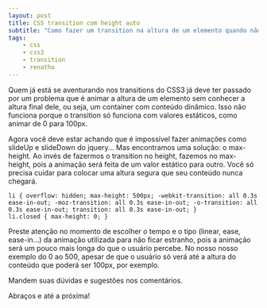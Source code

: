 ```yaml
---
layout: post
title: CSS transition com height auto
subtitle: "Como fazer um transition na altura de um elemento quando não conhecemos a altura dele"
tags:
    - css
    - css3
    - transition
    - renatho
---
```


Quem já está se aventurando nos transitions do CSS3 já deve ter passado por um problema que é animar a altura de um elemento sem conhecer a altura final dele, ou seja, um container com conteúdo dinâmico. Isso não funciona porque o transition só funciona com valores estáticos, como animar de 0 para 100px.

Agora você deve estar achando que é impossível fazer animações como slideUp e slideDown do jquery... Mas encontramos uma solução: o max-height. Ao invés de fazermos o transition no height, fazemos no max-height, pois a animação será feita de um valor estático para outro. Você só precisa cuidar para colocar uma altura segura que seu conteúdo nunca chegará.

	li { overflow: hidden; max-height: 500px; -webkit-transition: all 0.3s ease-in-out; -moz-transition: all 0.3s ease-in-out; -o-transition: all 0.3s ease-in-out; transition: all 0.3s ease-in-out; }
	li.closed { max-height: 0; }

Preste atenção no momento de escolher o tempo e o tipo (linear, ease, ease-in...) da animação utilizada para não ficar estranho, pois a animação será um pouco mais longa do que o usuário percebe. No nosso nosso exemplo do 0 ao 500, apesar de que o usuário só verá até a altura do conteúdo que poderá ser 100px, por exemplo.

Mandem suas dúvidas e sugestões nos comentários.

Abraços e até a próxima!
